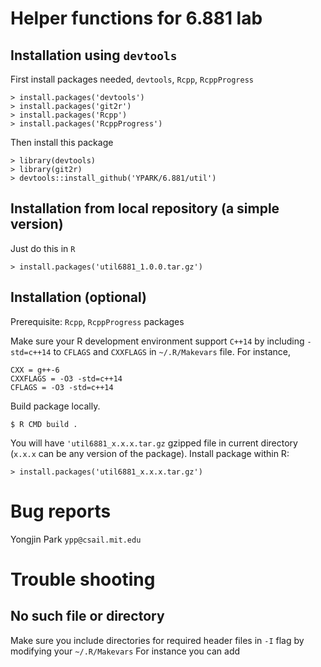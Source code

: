 # Helper functions for 6.881 lab

## Installation using `devtools`

First install packages needed, `devtools`, `Rcpp`, `RcppProgress`

```
> install.packages('devtools')
> install.packages('git2r')
> install.packages('Rcpp')
> install.packages('RcppProgress')
```

Then install this package
```
> library(devtools)
> library(git2r)
> devtools::install_github('YPARK/6.881/util')
```

## Installation from local repository (a simple version)

Just do this in `R`
```
> install.packages('util6881_1.0.0.tar.gz')
```

## Installation (optional)

Prerequisite: `Rcpp`, `RcppProgress` packages

Make sure your R development environment support `C++14` by including
`-std=c++14` to `CFLAGS` and `CXXFLAGS` in `~/.R/Makevars` file.
For instance,
```
CXX = g++-6
CXXFLAGS = -O3 -std=c++14
CFLAGS = -O3 -std=c++14
```

Build package locally.
```
$ R CMD build .
```

You will have `'util6881_x.x.x.tar.gz` gzipped file in current directory
(`x.x.x` can be any version of the package).  Install package within
R:

```
> install.packages('util6881_x.x.x.tar.gz')
```

# Bug reports

Yongjin Park `ypp@csail.mit.edu`

# Trouble shooting

## No such file or directory

Make sure you include directories for required header files in `-I`
flag by modifying your `~/.R/Makevars`
For instance you can add 


